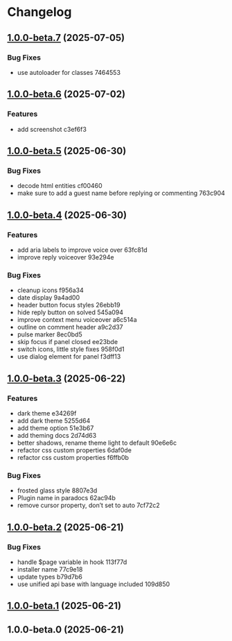 # Changelog

## [1.0.0-beta.7](///compare/v1.0.0-beta.6...v1.0.0-beta.7) (2025-07-05)

### Bug Fixes

* use autoloader for classes 7464553

## [1.0.0-beta.6](///compare/v1.0.0-beta.5...v1.0.0-beta.6) (2025-07-02)

### Features

* add screenshot c3ef6f3

## [1.0.0-beta.5](///compare/v1.0.0-beta.4...v1.0.0-beta.5) (2025-06-30)

### Bug Fixes

* decode html entities cf00460
* make sure to add a guest name before replying or commenting 763c904

## [1.0.0-beta.4](///compare/v1.0.0-beta.3...v1.0.0-beta.4) (2025-06-30)

### Features

* add aria labels to improve voice over 63fc81d
* improve reply voiceover 93e294e

### Bug Fixes

* cleanup icons f956a34
* date display 9a4ad00
* header button focus styles 26ebb19
* hide reply button on solved 545a094
* improve context menu voiceover a6c514a
* outline on comment header a9c2d37
* pulse marker 8ec0bd5
* skip focus if panel closed ee23bde
* switch icons, little style fixes 958f0d1
* use dialog element for panel f3dff13

## [1.0.0-beta.3](///compare/v1.0.0-beta.2...v1.0.0-beta.3) (2025-06-22)

### Features

*  dark theme e34269f
* add dark theme 5255d64
* add theme option 51e3b67
* add theming docs 2d74d63
* better shadows, rename theme light to default 90e6e6c
* refactor css custom properties 6daf0de
* refactor css custom properties f6ffb0b

### Bug Fixes

* frosted glass style 8807e3d
* Plugin name in paradocs 62ac94b
* remove cursor property, don’t set to auto 7cf72c2

## [1.0.0-beta.2](///compare/v1.0.0-beta.1...v1.0.0-beta.2) (2025-06-21)

### Bug Fixes

* handle $page variable in hook 113f77d
* installer name 77c9e18
* update types b79d7b6
* use unified api base with language included 109d850

## [1.0.0-beta.1](///compare/v1.0.0-beta.0...v1.0.0-beta.1) (2025-06-21)

## 1.0.0-beta.0 (2025-06-21)
